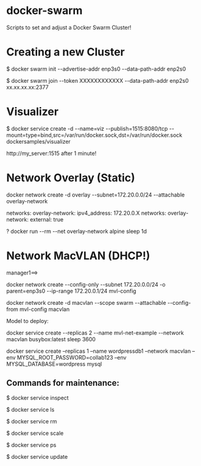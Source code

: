 # docker-swarm
Scripts to set and adjust a Docker Swarm Cluster!

# Creating a new Cluster

$ docker swarm init --advertise-addr enp3s0 --data-path-addr enp2s0

$ docker swarm join --token XXXXXXXXXXXX --data-path-addr enp2s0 xx.xx.xx.xx:2377

# Visualizer

$ docker service create -d --name=viz --publish=1515:8080/tcp --mount=type=bind,src=/var/run/docker.sock,dst=/var/run/docker.sock dockersamples/visualizer

http://my_server:1515 after 1 minute!

# Network Overlay (Static)

docker network create -d overlay --subnet=172.20.0.0/24 --attachable overlay-network

networks:
overlay-network:
ipv4_address: 172.20.0.X
networks:
overlay-network:
external: true

?
docker run --rm --net overlay-network alpine sleep 1d

# Network MacVLAN (DHCP!)

manager1==>

docker network create --config-only --subnet 172.20.0.0/24 -o parent=enp3s0 --ip-range 172.20.0.1/24 mvl-config

docker network create -d macvlan --scope swarm --attachable --config-from mvl-config macvlan

Model to deploy:

docker service create --replicas 2 --name mvl-net-example --network macvlan busybox:latest sleep 3600

docker service create –replicas 1 –name wordpressdb1 –network macvlan –env MYSQL_ROOT_PASSWORD=collab123 –env MYSQL_DATABASE=wordpress mysql

## Commands for maintenance:

$ docker service inspect

$ docker service ls

$ docker service rm

$ docker service scale

$ docker service ps

$ docker service update
